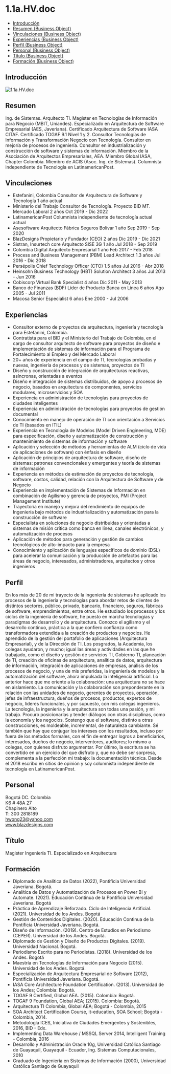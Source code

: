# 1.1a.HV.doc

* [Introducción](#Introducción)
* [Resumen (Business Object)](#resumen-business-object)
* [Vinculaciones (Business Object)](#vinculaciones-business-object)
* [Experiencias (Business Object)](#experiencias-business-object)
* [Perfil (Business Object)](#perfil-business-object)
* [Personal (Business Object)](#personal-business-object)
* [Título (Business Object)](#título-business-object)
* [Formación (Business Object)](#formación-business-object)

## Introducción

![1.1a.HV.doc][embedView]

## Resumen

Ing. de Sistemas. Arquitecto TI. Magister en Tecnologías de Información para Negocio (MBIT, Uniandes). Especializado en Arquitectura de Software Empresarial (AES, Javeriana). Certificado Arquitectura de Software IASA CITAF. Certificado TOGAF 9.1 Nivel 1 y 2. Consultor Tecnologías de Información y Transformación Negocio con Tecnología. Consultor en mejoría de procesos de ingeniería. Consultor en industrialización y construcción de software y sistemas de información. Miembro de la Asociación de Arquitectos Empresariales, AEA. Miembro Global IASA, Chapter Colombia. Miembro de ACIS (Asoc. Ing. de Sistemas). Columnista independiente de Tecnología en LatinamericanPost.

## Vinculaciones

* Estefanini, Colombia	Consultor de Arquitectura de Software y Tecnología	1 año	   actual
* Ministerio del Trabajo	Consultor de Tecnología. Proyecto BID MT. Mercado Laboral	   2 años	Oct 2019 - Dic 2022
* LatinamericanPost	Columnista independiente de tecnología	actual	actual
* Asesoftware	Arquitecto Fábrica Seguros Bolívar	1 año	Sep 2019 - Sep 2020
* BlazDesigns	Propietario y Fundador (CEO)	2 años	Dic 2019 - Dic 2021
* Sistran, Insurtech core	Arquitecto SISE 3G	1 año	Jul 2018 - Sep 2019
* Colombia Digital	Arquitecto Empresarial	1 año	Feb 2017 - Feb 2018
* Process and Business Management (PBM)	Lead Architect	1.3 años	Jul 2016 - Dic 2018
* Persépolis	Chief Technology Officer (CTO)	1.5 años	Jul 2016 - Abr 2018
* Heinsohn Business Technology (HBT)	Solution Architect	3 años	Jul 2013 - Jun 2016
* Cobiscorp	Virtual Bank Specialist	4 años	Dic 2011 - May 2013
* Banco de Finanzas (BDF)	Líder de Producto Banca en Línea	6 años	Ago 2005 - Jul    2011
* Macosa	Senior Especialist	6 años	Ene 2000 - Jul 2006

## Experiencias

* Consultor externo de proyectos de arquitectura, ingeniería y tecnología para Estefanini, Colombia. 
* Contratista para el BID y el Ministerio del Trabajo de Colombia, en el cargo de consultor arquitecto de software para proyectos de diseño e implementación de sistemas de información para el Programa de Fortalecimiento al Empleo y del Mercado Laboral
* 20+ años de experiencia en el campo de TI, tecnologías probadas y nuevas, ingeniería de procesos y de sistemas, proyectos de TI
* Diseño y construcción de integración de arquitecturas reactivas, asíncronas, orientadas a eventos
* Diseño e integración de sistemas distribuidos, de apoyo a procesos de negocio, basados en arquitectura de componentes, servicios modulares, microservicios y SOA
* Experiencia en administración de tecnologías para proyectos de ciudades inteligentes
* Experiencia en administración de tecnologías para proyectos de gestión documental
* Conocimiento en manejo de operación de TI con orientación a Servicios de TI (basados en ITIL)
* Experiencia en Tecnología de Modelos (Model Driven Engineering, MDE) para especificación, diseño y automatización de construcción y mantenimiento de sistemas de información y software
* Aplicación y selección de métodos y herramientas de ALM (ciclo de vida de aplicaciones de software) con énfasis en diseño
* Aplicación de principios de arquitectura de software, diseño de sistemas: patrones convencionales y emergentes y teoría de sistemas de información
* Experiencia en métodos de estimación de proyectos de tecnología, software, costos, calidad, relación con la Arquitectura de Software y de Negocio
* Experiencia en implementación de Sistemas de Información en combinación de Agilismo y gerencia de proyectos, PMI (Project Management Institute)
* Trayectoria en manejo y mejora del rendimiento de equipos de Ingeniería bajo métodos de industrialización y automatización para la construcción de software
* Especialista en soluciones de negocio distribuidas y orientadas a sistemas de misión crítica como banca en línea, canales electrónicos, y automatización de procesos
* Aplicación de métodos para generación y gestión de cambios tecnológicos de alto-impacto para la empresa
* Conocimiento y aplicación de lenguajes específicos de dominio (DSL) para acelerar la comunicación y la producción de artefactos para las áreas de negocio, interesados, administradores, arquitectos y otros ingenieros

## Perfil

En los más de 20 de mi trayecto de la ingeniería de sistemas he aplicado los procesos de la ingeniería y tecnologías para abordar retos de clientes de distintos sectores,  público, privado, bancario, financiero, seguros, fábricas de software, emprendimientos, entre otros. He estudiado los procesos y los ciclos de la ingeniería de software, he puesto en marcha tecnologías y paradigmas de desarrollo y de arquitectura. Conozco el agilismo y el desarrollo continuo, práctica a la que confiero confianza como transformadora extendida a la creación de productos y negocios. He aprendido de la gestión del portafolio de aplicaciones (Arquitectura Empresarial), y de la Dirección de TI. Los posgrados, la Academia, los colegas  ayudaron, y mucho; igual las áreas y actividades en las que he trabajado, como el diseño y gestión de servicios TI, Gobierno TI, planeación de TI, creación de oficinas de arquitectura, analítica de datos, arquitectura de información, integración de aplicaciones de empresas, análisis de los procesos de negocio, y una de mis preferidas, la ingeniería de modelos y la automatización del software, ahora impulsada la inteligencia artificial.
	Lo anterior hace que me oriente a la colaboración: una arquitectura no se hace en aislamiento. La comunicación y la colaboración son preponderante en la relación con las unidades de negocio, gerentes de proyectos, operación, jefes de infraestructura, dueños de procesos, productos, expertos de negocio, líderes funcionales, y por supuesto, con mis colegas ingenieros.
	La tecnología, la ingeniería y la arquitectura son todas una pasión, y mi trabajo. Procuro posicionarlas y tender diálogos con otras disciplinas, como la economía y los negocios. Sostengo que el software, distinto a otras construcciones, es moldeable, incremental, de naturaleza cambiante. Sé también que hay que conjugar los intereses con los resultados, incluso por fuera de los métodos formales, con el fin de entregar logros a beneficiarios, interesados, dueños de negocio, interventores, auditores; lo mismo a colegas, con quienes disfruto argumentar.
	Por último, la escritura se ha convertido en un ejercicio del que disfruto y, que no debe ser sorpresa, complementa a la perfección mi trabajo: la documentación técnica. Desde el 2018 escribo en sitios de opinión y soy columnista independiente de tecnología en LatinamericanPost.

## Personal

Bogotá DC. Colombia \
K6 # 48A 27 \
Chapinero Alto \
**T**: 300 2818189 \
hwong23@yahoo.com \
www.blazdesigns.com

## Título

Magister Ingeniería TI. Especializado en Arquitectura

## Formación

* Diplomado de Analítica de Datos (2022), Pontificia Universidad Javeriana. Bogotá.
* Analítica de Datos y Automatización de Procesos en Power BI y Automate. (2021). Educación Continua de la Pontificia Universidad Javeriana. Bogotá
* Práctica de Aprendizaje Reforzado. Ciclo de Inteligencia Artificial. (2021). Universidad de los Andes. Bogotá
* Gestión de Contenidos Digitales. (2020). Educación Continua de la Pontificia Universidad Javeriana. Bogotá.
* Diseño de Información. (2019). Centro de Estudios en Periodismo (CEPER). Universidad de los Andes. Bogotá.
* Diplomado de Gestión y Diseño de Productos Digitales. (2019). Universidad Nacional. Bogotá.
* Periodismo Escrito para no Periodistas. (2018). Universidad de los Andes. Bogotá
* Maestría en Tecnologías de Información para Negocio (2015). Universidad de los Andes. Bogotá.
* Especialización de Arquitectura Empresarial de Software (2012), Pontificia Universidad Javeriana. Bogotá.
* IASA Core Architecture Foundation Certification. (2013). Universidad de los Andes; Colombia: Bogotá.
* TOGAF 9 Certified, Global AEA. (2015). Colombia: Bogotá.
* TOGAF 9 Foundation, Global AEA; (2015). Colombia: Bogotá.
* Arquitectura TI Colombia, Global AEA; Bogotá - Colombia, 2015 
* SOA Architect Certification Course, it-education, SOA School; Bogotá - Colombia, 2014. 
* Metodología ICES, Iniciativa de Ciudades Emergentes y Sostenibles, 2016, BID - Edx.
* Implementing Data Warehouse / MSSQL Server 2014, Intelligent Training - Colombia, 2016
* Desarrollo y Administración Oracle 10g, Universidad Católica Santiago de Guayaquil, Guayaquil - Ecuador, Ing. Sistemas Computacionales, 2010
* Graduado de Ingeniería en Sistemas de Información (2000), Universidad Católica Santiago de Guayaquil

[embedView]: contd/html/02n.a1.hvdoc.png
[^1]: Generated: Mon Jul 08 2024 15:57:21 GMT-0500 (COT)
